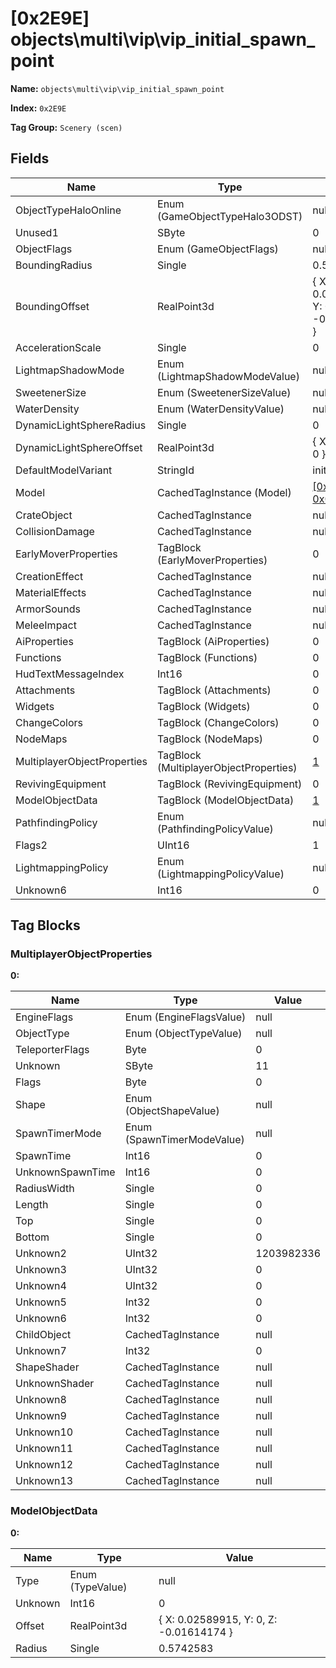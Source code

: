 # [0x2E9E] objects\multi\vip\vip_initial_spawn_point

**Name:** ```objects\multi\vip\vip_initial_spawn_point```

**Index:** ```0x2E9E```

**Tag Group:** ```Scenery (scen)```

## Fields

Name	| Type	| Value
---	|---	|---	|
ObjectTypeHaloOnline	|Enum (GameObjectTypeHalo3ODST)	|null
Unused1	|SByte	|0
ObjectFlags	|Enum (GameObjectFlags)	|null
BoundingRadius	|Single	|0.5742583
BoundingOffset	|RealPoint3d	|{ X: 0.02589915, Y: 0, Z: -0.01614174 }
AccelerationScale	|Single	|0
LightmapShadowMode	|Enum (LightmapShadowModeValue)	|null
SweetenerSize	|Enum (SweetenerSizeValue)	|null
WaterDensity	|Enum (WaterDensityValue)	|null
DynamicLightSphereRadius	|Single	|0
DynamicLightSphereOffset	|RealPoint3d	|{ X: 0, Y: 0, Z: 0 }
DefaultModelVariant	|StringId	|initial
Model	|CachedTagInstance (Model)	|[[0x302E] 0x0000302E](../Model/302E.md)
CrateObject	|CachedTagInstance	|null
CollisionDamage	|CachedTagInstance	|null
EarlyMoverProperties	|TagBlock (EarlyMoverProperties)	|0
CreationEffect	|CachedTagInstance	|null
MaterialEffects	|CachedTagInstance	|null
ArmorSounds	|CachedTagInstance	|null
MeleeImpact	|CachedTagInstance	|null
AiProperties	|TagBlock (AiProperties)	|0
Functions	|TagBlock (Functions)	|0
HudTextMessageIndex	|Int16	|0
Attachments	|TagBlock (Attachments)	|0
Widgets	|TagBlock (Widgets)	|0
ChangeColors	|TagBlock (ChangeColors)	|0
NodeMaps	|TagBlock (NodeMaps)	|0
MultiplayerObjectProperties	|TagBlock (MultiplayerObjectProperties)	|[1](#multiplayerobjectproperties)
RevivingEquipment	|TagBlock (RevivingEquipment)	|0
ModelObjectData	|TagBlock (ModelObjectData)	|[1](#modelobjectdata)
PathfindingPolicy	|Enum (PathfindingPolicyValue)	|null
Flags2	|UInt16	|1
LightmappingPolicy	|Enum (LightmappingPolicyValue)	|null
Unknown6	|Int16	|0


## Tag Blocks

### MultiplayerObjectProperties

**0:**

Name	| Type	| Value
---	|---	|---	|
EngineFlags	|Enum (EngineFlagsValue)	|null
ObjectType	|Enum (ObjectTypeValue)	|null
TeleporterFlags	|Byte	|0
Unknown	|SByte	|11
Flags	|Byte	|0
Shape	|Enum (ObjectShapeValue)	|null
SpawnTimerMode	|Enum (SpawnTimerModeValue)	|null
SpawnTime	|Int16	|0
UnknownSpawnTime	|Int16	|0
RadiusWidth	|Single	|0
Length	|Single	|0
Top	|Single	|0
Bottom	|Single	|0
Unknown2	|UInt32	|1203982336
Unknown3	|UInt32	|0
Unknown4	|UInt32	|0
Unknown5	|Int32	|0
Unknown6	|Int32	|0
ChildObject	|CachedTagInstance	|null
Unknown7	|Int32	|0
ShapeShader	|CachedTagInstance	|null
UnknownShader	|CachedTagInstance	|null
Unknown8	|CachedTagInstance	|null
Unknown9	|CachedTagInstance	|null
Unknown10	|CachedTagInstance	|null
Unknown11	|CachedTagInstance	|null
Unknown12	|CachedTagInstance	|null
Unknown13	|CachedTagInstance	|null


### ModelObjectData

**0:**

Name	| Type	| Value
---	|---	|---	|
Type	|Enum (TypeValue)	|null
Unknown	|Int16	|0
Offset	|RealPoint3d	|{ X: 0.02589915, Y: 0, Z: -0.01614174 }
Radius	|Single	|0.5742583


